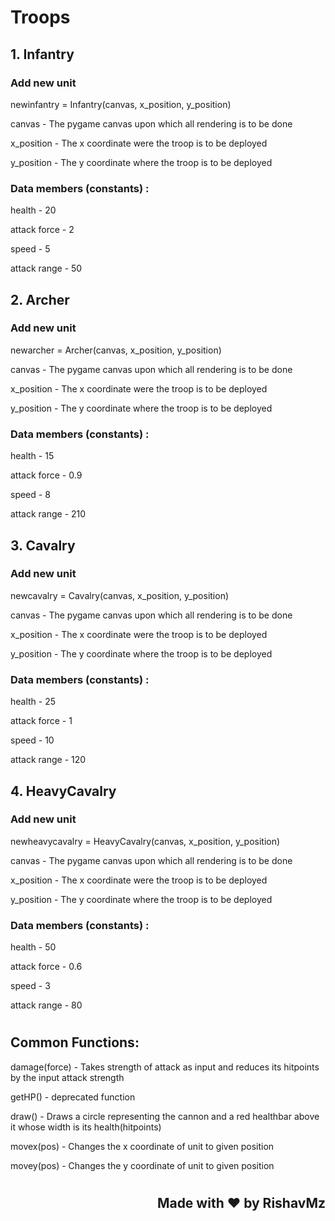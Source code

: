 # Troops


## 1. Infantry

### Add new unit

newinfantry = Infantry(canvas, x_position, y_position)

<p>canvas      - The pygame canvas upon which all rendering is to be done
</p><p>x_position  - The x coordinate were the troop is to be deployed
</p><p>y_position  - The y coordinate where the troop is to be deployed
</p>

### Data members (constants) :

<p>health          -   20
</p><p>attack force    -   2
</p><p>speed           -   5
</p><p>attack range    -   50  
</p>


## 2. Archer

### Add new unit

newarcher = Archer(canvas, x_position, y_position)

<p>canvas      - The pygame canvas upon which all rendering is to be done
</p><p>x_position  - The x coordinate were the troop is to be deployed
</p><p>y_position  - The y coordinate where the troop is to be deployed
</p>

### Data members (constants) :

<p>health          -   15
</p><p>attack force    -   0.9
</p><p>speed           -   8
</p><p>attack range    -   210 
</p>

## 3. Cavalry

### Add new unit

newcavalry = Cavalry(canvas, x_position, y_position)

<p>canvas      - The pygame canvas upon which all rendering is to be done
</p><p>x_position  - The x coordinate were the troop is to be deployed
</p><p>y_position  - The y coordinate where the troop is to be deployed
</p>

### Data members (constants) :

<p>health          -   25
</p><p>attack force    -   1
</p><p>speed           -   10
</p><p>attack range    -   120 
</p>

## 4. HeavyCavalry

### Add new unit

newheavycavalry = HeavyCavalry(canvas, x_position, y_position)

<p>canvas      - The pygame canvas upon which all rendering is to be done
</p><p>x_position  - The x coordinate were the troop is to be deployed
</p><p>y_position  - The y coordinate where the troop is to be deployed
</p>

### Data members (constants) :

<p>
</p><p>health          -   50
</p><p>attack force    -   0.6
</p><p>speed           -   3
</p><p>attack range    -   80 
</p>

#

## Common Functions:

<p>
damage(force)       -   Takes strength of attack as input and reduces its hitpoints by the input attack strength 
</p>
<p>
getHP()     -   deprecated function
</p>
<p>
draw()              -   Draws a circle representing the cannon and a red healthbar above it whose width is its health(hitpoints)
</p>
<p>
movex(pos)  -   Changes the x coordinate of unit to given position
</p>
<p>
movey(pos)  -   Changes the y coordinate of unit to given position
</p>

#
#
#

## <div align="right">Made with ❤ by RishavMz</div>